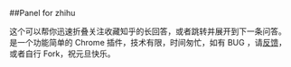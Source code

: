 ##Panel for zhihu

这个可以帮你迅速折叠关注收藏知乎的长回答，或者跳转并展开到下一条问答。
是一个功能简单的 Chrome 插件，技术有限，时间匆忙，如有 BUG ，请[反馈](mailto:me@iamcheyan.com)，或者自行 Fork，祝元旦快乐。
